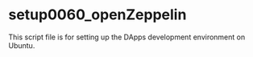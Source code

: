 # setup0060_openZeppelin
This script file is for setting up the DApps development environment on Ubuntu.
